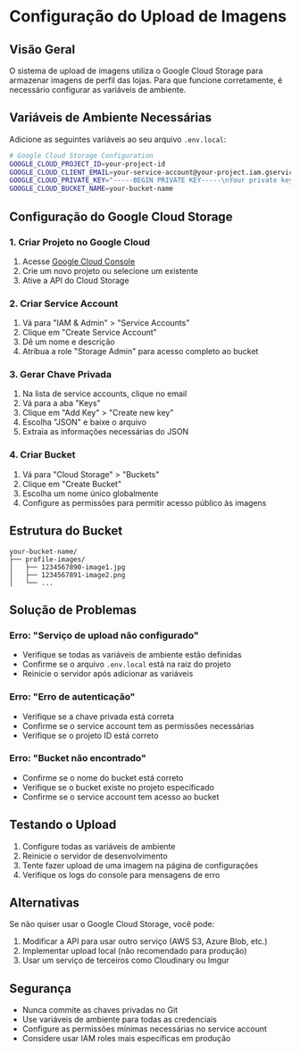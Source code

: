 # Configuração do Upload de Imagens

## Visão Geral

O sistema de upload de imagens utiliza o Google Cloud Storage para armazenar imagens de perfil das lojas. Para que funcione corretamente, é necessário configurar as variáveis de ambiente.

## Variáveis de Ambiente Necessárias

Adicione as seguintes variáveis ao seu arquivo `.env.local`:

```bash
# Google Cloud Storage Configuration
GOOGLE_CLOUD_PROJECT_ID=your-project-id
GOOGLE_CLOUD_CLIENT_EMAIL=your-service-account@your-project.iam.gserviceaccount.com
GOOGLE_CLOUD_PRIVATE_KEY="-----BEGIN PRIVATE KEY-----\nYour private key here\n-----END PRIVATE KEY-----\n"
GOOGLE_CLOUD_BUCKET_NAME=your-bucket-name
```

## Configuração do Google Cloud Storage

### 1. Criar Projeto no Google Cloud

1. Acesse [Google Cloud Console](https://console.cloud.google.com/)
2. Crie um novo projeto ou selecione um existente
3. Ative a API do Cloud Storage

### 2. Criar Service Account

1. Vá para "IAM & Admin" > "Service Accounts"
2. Clique em "Create Service Account"
3. Dê um nome e descrição
4. Atribua a role "Storage Admin" para acesso completo ao bucket

### 3. Gerar Chave Privada

1. Na lista de service accounts, clique no email
2. Vá para a aba "Keys"
3. Clique em "Add Key" > "Create new key"
4. Escolha "JSON" e baixe o arquivo
5. Extraia as informações necessárias do JSON

### 4. Criar Bucket

1. Vá para "Cloud Storage" > "Buckets"
2. Clique em "Create Bucket"
3. Escolha um nome único globalmente
4. Configure as permissões para permitir acesso público às imagens

## Estrutura do Bucket

```
your-bucket-name/
├── profile-images/
│   ├── 1234567890-image1.jpg
│   ├── 1234567891-image2.png
│   └── ...
```

## Solução de Problemas

### Erro: "Serviço de upload não configurado"

- Verifique se todas as variáveis de ambiente estão definidas
- Confirme se o arquivo `.env.local` está na raiz do projeto
- Reinicie o servidor após adicionar as variáveis

### Erro: "Erro de autenticação"

- Verifique se a chave privada está correta
- Confirme se o service account tem as permissões necessárias
- Verifique se o projeto ID está correto

### Erro: "Bucket não encontrado"

- Confirme se o nome do bucket está correto
- Verifique se o bucket existe no projeto especificado
- Confirme se o service account tem acesso ao bucket

## Testando o Upload

1. Configure todas as variáveis de ambiente
2. Reinicie o servidor de desenvolvimento
3. Tente fazer upload de uma imagem na página de configurações
4. Verifique os logs do console para mensagens de erro

## Alternativas

Se não quiser usar o Google Cloud Storage, você pode:

1. Modificar a API para usar outro serviço (AWS S3, Azure Blob, etc.)
2. Implementar upload local (não recomendado para produção)
3. Usar um serviço de terceiros como Cloudinary ou Imgur

## Segurança

- Nunca commite as chaves privadas no Git
- Use variáveis de ambiente para todas as credenciais
- Configure as permissões mínimas necessárias no service account
- Considere usar IAM roles mais específicas em produção

